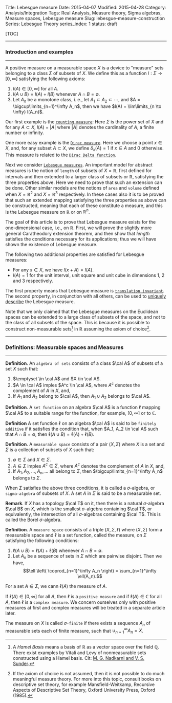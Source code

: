 Title: Lebesgue measure 
Date: 2015-04-07
Modified: 2015-04-28
Category: Analysis/Integration
Tags: Real Analysis, Measure theory, Sigma algebras, Measure spaces, Lebesgue measure
Slug: lebesgue-measure-construction
Series: Lebesgue Theory
series_index: 1
status: draft

[TOC]

-----------------------------

### Introduction and examples

--------------------------------------

<!-- PELICAN_BEGIN_SUMMARY -->
 A positive measure on a measurable space $X$ is a device to "measure" sets belonging to a class $\Sigma$ of subsets of $X$. We define this as a 
function $l : \Sigma \to [0, \infty]$ satisfying the following axioms:

 1.  $l (A) \in [0, \infty]$ for all $A$.
 2.  $l (A \cup B) = l(A) + l(B)$ whenever $A \cap B = \emptyset$.
 3.  Let $A_n$ be a monotone class, i. e., let $A_1 \subset A_2 \subset \cdots$, and $A = \bigcup\limits_{n=1}^\infty A_n$, then 
     we have $l(A) = \lim\limits_{n \to \infty} l(A_n)$.

 Our first example is the [`counting measure`](http://en.wikipedia.org/wiki/Counting_measure): Here $\Sigma$ is the power 
set of $X$ and for any $A \subset X$, $l(A)$ = $|A|$ where $|A|$ denotes the cardinality of $A$, a finite number or infinity.

 One more easy example is the [`Dirac measure`](http://en.wikipedia.org/wiki/Dirac_measure). Here we choose a point $x \in X$, and, for 
any subset $A \subset X$, we define $\delta_x(A) = 1$ if $x \in A$ and $0$ otherwise. This measure is related to the 
[`Dirac Delta function`](http://en.wikipedia.org/wiki/Dirac_delta_function).

 Next we consider [`Lebesgue measures`](http://en.wikipedia.org/wiki/Lebesgue_measure). An important model for abstract measures is 
the notion of `length` of subsets of $X = \mathbb R$, first defined for intervals and then extended to a larger class of subsets or 
$\mathbb R$, satisfying the three properties above. Here we need to prove that such an extension can be done. Other similar models 
are the notions of `area` and `volume` defined when $X = \mathbb R^2$ and $X = \mathbb R^3$ respectively. In these cases also it is 
to be proved that such an extended mapping satisfying the three properties as above can be constructed, meaning that each of these 
constitute a measure, and this is the Lebesgue measure on $\mathbb R$ or on $\mathbb R^n$. 

 The goal of this article is to prove that Lebesgue measure exists for the one-dimensional case, i.e., on $\mathbb R$. First, we will 
prove the slightly more general Caratheodory extension theorem, and then show that *length* satisfies the conditions necessary for 
its applications; thus we will have shown the existence of Lebesgue measure.
<!-- PELICAN_END_SUMMARY -->

The following two additional properties are satisfied for Lebesgue measures:

 -  For any $x \in X$, we have $l(x + A) = l(A)$.
 -  $l(A) = 1$ for the unit interval, unit square and unit cube in dimensions $1$, $2$ and $3$ respectively. 

The first property means that Lebesgue measure is [`translation invariant`](http://en.wikipedia.org/wiki/Invariant_measure). The second 
property, in conjunction with all others, can be used to [uniquely describe](http://en.wikipedia.org/wiki/Haar_measure) the Lebesgue measure.


Note that we only claimed that the Lebesgue measures on the Euclidean spaces can be extended to a large class of subsets of the space,
and not to the class of all subsets of the space. This is because it is possible to construct non-measurable sets[^1] in $\mathbb R$ 
assuming the axiom of choice[^2]. 

[^1]: A *Hamel Basis* means a basis of $\mathbb R$ as a vector space over the field $\mathbb Q$. There exist examples by Vitali and Levy 
of nonmeasurable sets constructed using a Hamel basis. Cit: [M. G. Nadkarni and V. S. Sunder](https://www.imsc.res.in/~sunder/mgnvss.pdf).

[^2]: If the axiom of choice is not assumed, then it is not possible to do much meaningful measure theory. For more into this topic,
consult books on descriptive set theory, for example Mansfield-Weitkamp, Recursive Aspects of Descriptive Set Theory, 
Oxford University Press, Oxford (1985). 


---------------------------------------------------

### Definitions: Measurable spaces and Measures

--------------------------------------------

**Definition**. An `algebra of sets` consists of a class $\cal A$ of subsets of a set $X$ such that:
 
 1.  $\emptyset \in \cal A$ and $X \in \cal A$.
 2.  $A \in \cal A$ imples $A^c \in \cal A$, where $A^c$ denotes the complement of $A$ in $X$, and,
 3.  If $A_1$ and $A_2$ belong to $\cal A$, then $A_1 \cup A_2$ belongs to $\cal A$.

**Definition**. A `set function` on an algebra $\cal A$ is a function $\ell$ mapping $\cal A$ to a suitable
range for the function, for example, $[0, \infty]$ or to $\mathbb C$.

**Definition** A set function $\ell$ on an algebra $\cal A$ is said to be `finitely additive` if it satisfies the condition that, 
when $A_1, A_2 \in \cal A$ such that $A \cap B =\emptyset$, then $\ell(A \cup B) = \ell(A) + \ell(B)$.

**Definition**. A `measurable space` consists of a pair $(X, \Sigma )$ where $X$ is a set and $\Sigma$ is a collection of subsets of $X$
such that:

 1.  $\emptyset \in \Sigma$ and $X \in \Sigma$.
 2.  $A \in \Sigma$ imples $A^c \in \Sigma$, where $A^c$ denotes the complement of $A$ in $X$, and,
 3.  If $A_1, A_2, \ldots, A_n , \ldots$ all belong to $\Sigma$, then $\bigcup\limits_{n=1}^\infty A_n$ belongs to $\Sigma$.

When $\Sigma$ satisfies the above three conditions, it is called a $\sigma$-algebra, or `sigma-algebra`  of subsets of $X$. 
A set $A$ in $\Sigma$ is said to be a measurable set.

**Remark**. If $X$ has a topology $\cal T$ on it, then there is a natural $\sigma$-algebra $\cal B$ on $X$, which is the smallest
$\sigma$-algebra containing $\cal T$, or equivalently, the intersection of all $\sigma$-algebras containing $\cal T$. This is
called the Borel $\sigma$-algebra.

**Definition**. A `measure space` consists of a triple $(X, \Sigma, \ell)$ where $(X, \Sigma )$ form a measurable space and $\ell$ is 
a set function, called the measure, on $\Sigma$ satisfying the following conditions:

 1.  $\ell (A \cup B) = \ell(A) + \ell(B)$ whenever $A \cap B = \emptyset$.
 2.  Let $A_n$ be a sequence of sets in $\Sigma$ which are pairwise disjoint. Then we have, 
     $$\ell \left( \coprod_{n=1}^\infty A_n \right)  = \sum_{n=1}^\infty \ell(A_n).$$

For a set $A \in \Sigma$, we cann $\ell(A)$ the measure of $A$. 

If  $\ell(A) \in [0, \infty]$ for all $A$, then  $\ell$ is a `positive measure` and if  $\ell(A) \in \mathbb C$ for all $A$, then
$\ell$ is a `complex measure`. We concern ourselves only with positive measures at first and complex measures will be treated in
a separate article later.

The measure on $X$ is called $\sigma$`-finite` if there exists a sequence $A_n$ of measurable sets each of finite measure, such that 
$\cup_{n=1}^\infty A_n = X$.


